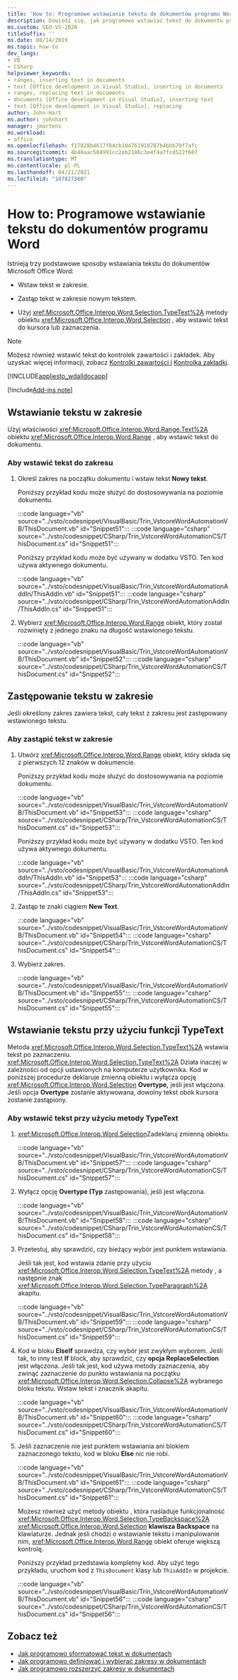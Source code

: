 ```yaml
---
title: 'How to: Programowe wstawianie tekstu do dokumentów programu Word'
description: Dowiedz się, jak programowo wstawiać tekst do dokumentu programu Microsoft Word przy użyciu Visual Studio.
ms.custom: SEO-VS-2020
titleSuffix: ''
ms.date: 08/14/2019
ms.topic: how-to
dev_langs:
- VB
- CSharp
helpviewer_keywords:
- ranges, inserting text in documents
- text [Office development in Visual Studio], inserting in documents
- ranges, replacing text in documents
- documents [Office development in Visual Studio], inserting text
- text [Office development in Visual Studio], replacing
author: John-Hart
ms.author: johnhart
manager: jmartens
ms.workload:
- office
ms.openlocfilehash: f17828b4617f84cb104761918787b4bbb79f7afc
ms.sourcegitcommit: 4b40aac584991cc2eb2186c3e4f4a7fcd522f607
ms.translationtype: MT
ms.contentlocale: pl-PL
ms.lasthandoff: 04/21/2021
ms.locfileid: "107827360"
---
```

# <a name="how-to-programmatically-insert-text-into-word-documents"></a>How to: Programowe wstawianie tekstu do dokumentów programu Word
  Istnieją trzy podstawowe sposoby wstawiania tekstu do dokumentów Microsoft Office Word:

- Wstaw tekst w zakresie.

- Zastąp tekst w zakresie nowym tekstem.

- Użyj <xref:Microsoft.Office.Interop.Word.Selection.TypeText%2A> metody obiektu <xref:Microsoft.Office.Interop.Word.Selection> , aby wstawić tekst do kursora lub zaznaczenia.

> [!NOTE]
> Możesz również wstawić tekst do kontrolek zawartości i zakładek. Aby uzyskać więcej informacji, zobacz [Kontrolki zawartości i](../vsto/content-controls.md) [Kontrolka zakładki](../vsto/bookmark-control.md).

 [!INCLUDE[appliesto_wdalldocapp](../vsto/includes/appliesto-wdalldocapp-md.md)]

[!include[Add-ins note](includes/addinsnote.md)]

## <a name="insert-text-in-a-range"></a>Wstawianie tekstu w zakresie
 Użyj właściwości <xref:Microsoft.Office.Interop.Word.Range.Text%2A> obiektu <xref:Microsoft.Office.Interop.Word.Range> , aby wstawić tekst do dokumentu.

### <a name="to-insert-text-in-a-range"></a>Aby wstawić tekst do zakresu

1. Określ zakres na początku dokumentu i wstaw tekst **Nowy tekst**.

     Poniższy przykład kodu może służyć do dostosowywania na poziomie dokumentu.

     :::code language="vb" source="../vsto/codesnippet/VisualBasic/Trin_VstcoreWordAutomationVB/ThisDocument.vb" id="Snippet51":::
     :::code language="csharp" source="../vsto/codesnippet/CSharp/Trin_VstcoreWordAutomationCS/ThisDocument.cs" id="Snippet51":::

     Poniższy przykład kodu może być używany w dodatku VSTO. Ten kod używa aktywnego dokumentu.

     :::code language="vb" source="../vsto/codesnippet/VisualBasic/Trin_VstcoreWordAutomationAddIn/ThisAddIn.vb" id="Snippet51":::
     :::code language="csharp" source="../vsto/codesnippet/CSharp/Trin_VstcoreWordAutomationAddIn/ThisAddIn.cs" id="Snippet51":::

2. Wybierz <xref:Microsoft.Office.Interop.Word.Range> obiekt, który został rozwinięty z jednego znaku na długość wstawionego tekstu.

     :::code language="vb" source="../vsto/codesnippet/VisualBasic/Trin_VstcoreWordAutomationVB/ThisDocument.vb" id="Snippet52":::
     :::code language="csharp" source="../vsto/codesnippet/CSharp/Trin_VstcoreWordAutomationCS/ThisDocument.cs" id="Snippet52":::

## <a name="replace-text-in-a-range"></a>Zastępowanie tekstu w zakresie
 Jeśli określony zakres zawiera tekst, cały tekst z zakresu jest zastępowany wstawionego tekstu.

### <a name="to-replace-text-in-a-range"></a>Aby zastąpić tekst w zakresie

1. Utwórz <xref:Microsoft.Office.Interop.Word.Range> obiekt, który składa się z pierwszych 12 znaków w dokumencie.

     Poniższy przykład kodu może służyć do dostosowywania na poziomie dokumentu.

     :::code language="vb" source="../vsto/codesnippet/VisualBasic/Trin_VstcoreWordAutomationVB/ThisDocument.vb" id="Snippet53":::
     :::code language="csharp" source="../vsto/codesnippet/CSharp/Trin_VstcoreWordAutomationCS/ThisDocument.cs" id="Snippet53":::

     Poniższy przykład kodu może być używany w dodatku VSTO. Ten kod używa aktywnego dokumentu.

     :::code language="vb" source="../vsto/codesnippet/VisualBasic/Trin_VstcoreWordAutomationAddIn/ThisAddIn.vb" id="Snippet53":::
     :::code language="csharp" source="../vsto/codesnippet/CSharp/Trin_VstcoreWordAutomationAddIn/ThisAddIn.cs" id="Snippet53":::

2. Zastąp te znaki ciągiem **New Text**.

     :::code language="vb" source="../vsto/codesnippet/VisualBasic/Trin_VstcoreWordAutomationVB/ThisDocument.vb" id="Snippet54":::
     :::code language="csharp" source="../vsto/codesnippet/CSharp/Trin_VstcoreWordAutomationCS/ThisDocument.cs" id="Snippet54":::

3. Wybierz zakres.

     :::code language="vb" source="../vsto/codesnippet/VisualBasic/Trin_VstcoreWordAutomationVB/ThisDocument.vb" id="Snippet55":::
     :::code language="csharp" source="../vsto/codesnippet/CSharp/Trin_VstcoreWordAutomationCS/ThisDocument.cs" id="Snippet55":::

## <a name="insert-text-using-typetext"></a>Wstawianie tekstu przy użyciu funkcji TypeText
 Metoda <xref:Microsoft.Office.Interop.Word.Selection.TypeText%2A> wstawia tekst po zaznaczeniu. <xref:Microsoft.Office.Interop.Word.Selection.TypeText%2A> Działa inaczej w zależności od opcji ustawionych na komputerze użytkownika. Kod w poniższej procedurze deklaruje zmienną obiektu i wyłącza opcję <xref:Microsoft.Office.Interop.Word.Selection> **Overtype,** jeśli jest włączona. Jeśli opcja **Overtype** zostanie aktywowana, dowolny tekst obok kursora zostanie zastąpiony.

### <a name="to-insert-text-using-the-typetext-method"></a>Aby wstawić tekst przy użyciu metody TypeText

1. <xref:Microsoft.Office.Interop.Word.Selection>Zadeklaruj zmienną obiektu.

    :::code language="vb" source="../vsto/codesnippet/VisualBasic/Trin_VstcoreWordAutomationVB/ThisDocument.vb" id="Snippet57":::
    :::code language="csharp" source="../vsto/codesnippet/CSharp/Trin_VstcoreWordAutomationCS/ThisDocument.cs" id="Snippet57":::

2. Wyłącz opcję **Overtype (Typ** zastępowania), jeśli jest włączona.

    :::code language="vb" source="../vsto/codesnippet/VisualBasic/Trin_VstcoreWordAutomationVB/ThisDocument.vb" id="Snippet58":::
    :::code language="csharp" source="../vsto/codesnippet/CSharp/Trin_VstcoreWordAutomationCS/ThisDocument.cs" id="Snippet58":::

3. Przetestuj, aby sprawdzić, czy bieżący wybór jest punktem wstawiania.

    Jeśli tak jest, kod wstawia zdanie przy użyciu <xref:Microsoft.Office.Interop.Word.Selection.TypeText%2A> metody , a następnie znak <xref:Microsoft.Office.Interop.Word.Selection.TypeParagraph%2A> akapitu.

    :::code language="vb" source="../vsto/codesnippet/VisualBasic/Trin_VstcoreWordAutomationVB/ThisDocument.vb" id="Snippet59":::
    :::code language="csharp" source="../vsto/codesnippet/CSharp/Trin_VstcoreWordAutomationCS/ThisDocument.cs" id="Snippet59":::

4. Kod w bloku **ElseIf** sprawdza, czy wybór jest zwykłym wyborem. Jeśli tak, to inny test **If** block, aby sprawdzić, czy **opcja ReplaceSelection** jest włączona. Jeśli tak jest, kod używa metody zaznaczenia, aby zwinąć zaznaczenie do punktu wstawiania na początku <xref:Microsoft.Office.Interop.Word.Selection.Collapse%2A> wybranego bloku tekstu. Wstaw tekst i znacznik akapitu.

    :::code language="vb" source="../vsto/codesnippet/VisualBasic/Trin_VstcoreWordAutomationVB/ThisDocument.vb" id="Snippet60":::
    :::code language="csharp" source="../vsto/codesnippet/CSharp/Trin_VstcoreWordAutomationCS/ThisDocument.cs" id="Snippet60":::

5. Jeśli zaznaczenie nie jest punktem wstawiania ani blokiem zaznaczonego tekstu, kod w bloku **Else** nic nie robi.

    :::code language="vb" source="../vsto/codesnippet/VisualBasic/Trin_VstcoreWordAutomationVB/ThisDocument.vb" id="Snippet61":::
    :::code language="csharp" source="../vsto/codesnippet/CSharp/Trin_VstcoreWordAutomationCS/ThisDocument.cs" id="Snippet61":::

   Możesz również użyć metody obiektu , która naśladuje funkcjonalność <xref:Microsoft.Office.Interop.Word.Selection.TypeBackspace%2A> <xref:Microsoft.Office.Interop.Word.Selection> **klawisza Backspace** na klawiaturze. Jednak jeśli chodzi o wstawianie tekstu i manipulowanie nim, <xref:Microsoft.Office.Interop.Word.Range> obiekt oferuje większą kontrolę.

   Poniższy przykład przedstawia kompletny kod. Aby użyć tego przykładu, uruchom kod z `ThisDocument` klasy lub `ThisAddIn` w projekcie.

   :::code language="vb" source="../vsto/codesnippet/VisualBasic/Trin_VstcoreWordAutomationVB/ThisDocument.vb" id="Snippet56":::
   :::code language="csharp" source="../vsto/codesnippet/CSharp/Trin_VstcoreWordAutomationCS/ThisDocument.cs" id="Snippet56":::

## <a name="see-also"></a>Zobacz też
- [Jak programowo sformatować tekst w dokumentach](../vsto/how-to-programmatically-format-text-in-documents.md)
- [Jak programowo definiować i wybierać zakresy w dokumentach](../vsto/how-to-programmatically-define-and-select-ranges-in-documents.md)
- [Jak programowo rozszerzyć zakresy w dokumentach](../vsto/how-to-programmatically-extend-ranges-in-documents.md)
